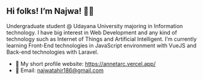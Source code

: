 ## Hi folks! I’m Najwa! 👋🏻

Undergraduate student @ Udayana University majoring in Information technology. I have big interest in Web Development and any kind of technology such as Internet of Things and Artificial Intelligent. I’m currently learning Front-End technologies in JavaScript environment with VueJS and Back-end technologies with Laravel.

- 📇 My short profile website: https://annetarc.vercel.app/
- 📨 Email: najwatahir186@gmail.com
